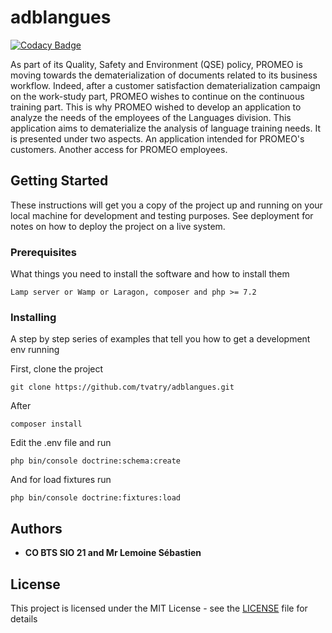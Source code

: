# adblangues

[![Codacy Badge](https://api.codacy.com/project/badge/Grade/83914a00a8fc4bce9913193b63ef120c)](https://app.codacy.com/manual/tvatry/adblangues?utm_source=github.com&utm_medium=referral&utm_content=tvatry/adblangues&utm_campaign=Badge_Grade_Settings)

As part of its Quality, Safety and Environment (QSE) policy, PROMEO is moving towards the dematerialization of documents related to its business workflow. Indeed, after a customer satisfaction dematerialization campaign on the work-study part, PROMEO wishes to continue on the continuous training part. This is why PROMEO wished to develop an application to analyze the needs of the employees of the Languages division. This application aims to dematerialize the analysis of language training needs. It is presented under two aspects. An application intended for PROMEO's customers. Another access for PROMEO employees.

## Getting Started

These instructions will get you a copy of the project up and running on your local machine for development and testing purposes. See deployment for notes on how to deploy the project on a live system.

### Prerequisites

What things you need to install the software and how to install them

```
Lamp server or Wamp or Laragon, composer and php >= 7.2
```

### Installing

A step by step series of examples that tell you how to get a development env running

First, clone the project

```
git clone https://github.com/tvatry/adblangues.git
```

After

```
composer install
```

Edit the .env file and run

```
php bin/console doctrine:schema:create
```

And for load fixtures run 

```
php bin/console doctrine:fixtures:load
```

## Authors

* **CO BTS SIO 21 and Mr Lemoine Sébastien** 


## License

This project is licensed under the MIT License - see the [LICENSE](LICENSE) file for details
